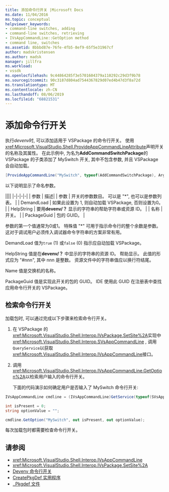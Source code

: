 ```yaml
---
title: 添加命令行开关 |Microsoft Docs
ms.date: 11/04/2016
ms.topic: conceptual
helpviewer_keywords:
- command-line switches, adding
- command-line switches, retrieving
- IVsAppCommandLine::GetOption method
- command line, switches
ms.assetid: 8bbbd87e-76fe-4fb5-8ef9-65f5e31967cf
author: madskristensen
ms.author: madsk
manager: jillfra
ms.workload:
- vssdk
ms.openlocfilehash: 9c44864285f3e5701604379a110292c29d3f9b78
ms.sourcegitcommit: 90c3187d804ad7544367829d07ed4b47d3f8a72d
ms.translationtype: MT
ms.contentlocale: zh-CN
ms.lasthandoff: 08/06/2019
ms.locfileid: "68821531"
---
```

# <a name="add-command-line-switches"></a>添加命令行开关
执行*devenv*时, 可以添加适用于 VSPackage 的命令行开关。 使用<xref:Microsoft.VisualStudio.Shell.ProvideAppCommandLineAttribute>声明开关的名称及其属性。 在此示例中, 为名为**AddCommandSwitchPackage**的 VSPackage 的子类添加了 MySwitch 开关, 其中不包含参数, 并且 VSPackage 会自动加载。

```csharp
[ProvideAppCommandLine("MySwitch", typeof(AddCommandSwitchPackage), Arguments = "0", DemandLoad = 1)]
```

 以下说明显示了命名参数。

||||
|-|-|-|-|
| 参数 | 描述|
| 参数 | 开关的参数数目。 可以是 "*", 也可以是参数列表。 |
| DemandLoad | 如果此设置为 1, 则自动加载 VSPackage, 否则设置为0。 |
| HelpString | 要用**devenv/？** 显示的字符串的帮助字符串或资源 ID。 |
| 名称 | 开关。 |
| PackageGuid | 包的 GUID。 |

 参数的第一个值通常为0或1。 特殊值 "*" 可用于指示命令行的整个余数是参数。 这对于调试用户必须传入调试器命令字符串的方案非常有用。

 DemandLoad 值为`true` (1) 或`false` (0) 指示应自动加载 VSPackage。

 HelpString 值是在**devenv/？** 中显示的字符串的资源 ID。 帮助显示。 此值的形式应为 "#nnn", 其中 nnn 是整数。 资源文件中的字符串值应以换行符结尾。

 Name 值是交换机的名称。

 PackageGuid 值是实现此开关的包的 GUID。 IDE 使用此 GUID 在注册表中查找应用命令行开关的 VSPackage。

## <a name="retrieve-command-line-switches"></a>检索命令行开关
 加载包时, 可以通过完成以下步骤来检索命令行开关。

1. 在 VSPackage 的<xref:Microsoft.VisualStudio.Shell.Interop.IVsPackage.SetSite%2A>实现中<xref:Microsoft.VisualStudio.Shell.Interop.SVsAppCommandLine> , 调用`QueryService`以获取<xref:Microsoft.VisualStudio.Shell.Interop.IVsAppCommandLine>接口。

2. 调用<xref:Microsoft.VisualStudio.Shell.Interop.IVsAppCommandLine.GetOption%2A>以检索用户输入的命令行开关。

   下面的代码演示如何确定用户是否输入了 MySwitch 命令行开关:

```csharp
IVsAppCommandLine cmdline = (IVsAppCommandLine)GetService(typeof(SVsAppCommandLine));

int isPresent = 0;
string optionValue = "";

cmdline.GetOption("MySwitch", out isPresent, out optionValue);
```

 每次加载包时都需要检查命令行开关。

## <a name="see-also"></a>请参阅
- <xref:Microsoft.VisualStudio.Shell.Interop.IVsAppCommandLine>
- <xref:Microsoft.VisualStudio.Shell.Interop.IVsPackage.SetSite%2A>
- [Devenv 命令行开关](../ide/reference/devenv-command-line-switches.md)
- [CreatePkgDef 实用程序](../extensibility/internals/createpkgdef-utility.md)
- [..Pkgdef 文件](https://devblogs.microsoft.com/visualstudio/whats-a-pkgdef-and-why/)